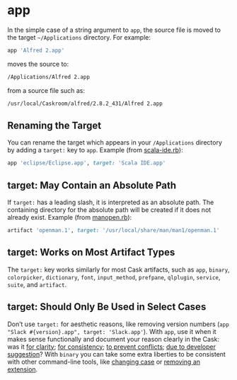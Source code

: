 # app

In the simple case of a string argument to `app`, the source file is moved to the target `~/Applications` directory. For example:

```ruby
app 'Alfred 2.app'
```

moves the source to:

```bash
/Applications/Alfred 2.app
```

from a source file such as:

```bash
/usr/local/Caskroom/alfred/2.8.2_431/Alfred 2.app
```

## Renaming the Target

You can rename the target which appears in your `/Applications` directory by adding a `target:` key to `app`. Example (from [scala-ide.rb](https://github.com/caskroom/homebrew-cask/blob/312ae841f1f1b2ec07f4d88b7dfdd7fbdf8d4f94/Casks/scala-ide.rb#L21)):

```ruby
app 'eclipse/Eclipse.app', target: 'Scala IDE.app'
```

## target: May Contain an Absolute Path

If `target:` has a leading slash, it is interpreted as an absolute path. The containing directory for the absolute path will be created if it does not already exist. Example (from [manopen.rb](https://github.com/caskroom/homebrew-cask/blob/312ae841f1f1b2ec07f4d88b7dfdd7fbdf8d4f94/Casks/manopen.rb#L12)):

```ruby
artifact 'openman.1', target: '/usr/local/share/man/man1/openman.1'
```

## target: Works on Most Artifact Types

The `target:` key works similarly for most Cask artifacts, such as `app`, `binary`, `colorpicker`, `dictionary`, `font`, `input_method`, `prefpane`, `qlplugin`, `service`, `suite`, and `artifact`.

## target: Should Only Be Used in Select Cases

Don’t use `target:` for aesthetic reasons, like removing version numbers (`app "Slack #{version}.app", target: 'Slack.app'`). With `app`, use it when it makes sense functionally and document your reason clearly in the Cask: was it [for clarity](https://github.com/caskroom/homebrew-cask/blob/312ae841f1f1b2ec07f4d88b7dfdd7fbdf8d4f94/Casks/imagemin.rb#L12); [for consistency](https://github.com/caskroom/homebrew-cask/blob/d2a6b26df69fc28c4d84d6f5198b2b652c2f414d/Casks/devonthink-pro-office.rb#L16); [to prevent conflicts](https://github.com/caskroom/homebrew-cask/blob/bd6dc1a64e0bdd35ba0e20789045ea023b0b6aed/Casks/flash-player-debugger.rb#L11#L12); [due to developer suggestion](https://github.com/caskroom/homebrew-cask/blob/ff3e9c4a6623af44b8a071027e8dcf3f4edfc6d9/Casks/kivy.rb#L12)? With `binary` you can take some extra liberties to be consistent with other command-line tools, like [changing case](https://github.com/caskroom/homebrew-cask/blob/6e4eb6ba58ca0d9e6d42a1d78856cc8a35cf5fce/Casks/diffmerge.rb#L11) or [removing an extension](https://github.com/caskroom/homebrew-cask/blob/312ae841f1f1b2ec07f4d88b7dfdd7fbdf8d4f94/Casks/filebot.rb#L12).
